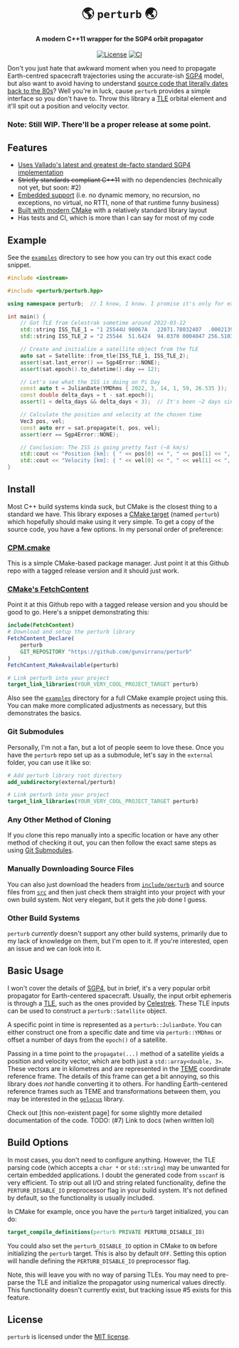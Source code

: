 <div class="title-block" style="text-align: center;" align="center">

# 🌎 `perturb` 🌏

#### A modern C++11 wrapper for the SGP4 orbit propagator

[![License][license_badge]][license]
[![CI][ci_badge]][ci]

</div>

Don't you just hate that awkward moment when you need to propagate Earth-centred spacecraft trajectories using the accurate-ish [SGP4][SGP4] model, but also want to avoid having to understand [source code that literally dates back to the 80s](original/SGP4.cpp)? Well you're in luck, cause `perturb` provides a simple interface so you don't have to. Throw this library a [TLE][TLE] orbital element and it'll spit out a position and velocity vector.

### Note: Still WIP. There'll be a proper release at some point.

## Features

- [Uses Vallado's latest and greatest de-facto standard SGP4 implementation](original)
- ~~Strictly standards compliant C++11~~ with no dependencies (technically not yet, but soon: #2)
- [Embedded support](#build-options) (i.e. no dynamic memory, no recursion, no exceptions, no virtual, no RTTI, none of that runtime funny business)
- [Built with modern CMake](#install) with a relatively standard library layout
- Has tests and CI, which is more than I can say for most of my code

## Example

See the [`examples`](examples) directory to see how you can try out this exact code snippet.

```cpp
#include <iostream>

#include <perturb/perturb.hpp>

using namespace perturb;  // I know, I know. I promise it's only for examples!

int main() {
    // Got TLE from Celestrak sometime around 2022-03-12
    std::string ISS_TLE_1 = "1 25544U 98067A   22071.78032407  .00021395  00000-0  39008-3 0  9996";
    std::string ISS_TLE_2 = "2 25544  51.6424  94.0370 0004047 256.5103  89.8846 15.49386383330227";

    // Create and initialize a satellite object from the TLE
    auto sat = Satellite::from_tle(ISS_TLE_1, ISS_TLE_2);
    assert(sat.last_error() == Sgp4Error::NONE);
    assert(sat.epoch().to_datetime().day == 12);

    // Let's see what the ISS is doing on Pi Day
    const auto t = JulianDate(YMDhms { 2022, 3, 14, 1, 59, 26.535 });
    const double delta_days = t - sat.epoch();
    assert(1 < delta_days && delta_days < 3);  // It's been ~2 days since the epoch

    // Calculate the position and velocity at the chosen time
    Vec3 pos, vel;
    const auto err = sat.propagate(t, pos, vel);
    assert(err == Sgp4Error::NONE);

    // Conclusion: The ISS is going pretty fast (~8 km/s)
    std::cout << "Position [km]: { " << pos[0] << ", " << pos[1] << ", " << pos[2] << " }\n";
    std::cout << "Velocity [km]: { " << vel[0] << ", " << vel[1] << ", " << vel[2] << " }\n";
}
```

## Install

Most C++ build systems kinda suck, but CMake is the closest thing to a standard we have. This library exposes a [CMake target][modern-CMake] (named `perturb`) which hopefully should make using it very simple. To get a copy of the source code, you have a few options. In my personal order of preference:

### [CPM.cmake][CPM.cmake]

This is a simple CMake-based package manager. Just point it at this Github repo with a tagged release version and it should just work.

### [CMake's FetchContent][cmake-fetchcontent]

Point it at this Github repo with a tagged release version and you should be good to go. Here's a snippet demonstrating this:

```cmake
include(FetchContent)
# Download and setup the perturb library
FetchContent_Declare(
    perturb
    GIT_REPOSITORY "https://github.com/gunvirranu/perturb"
)
FetchContent_MakeAvailable(perturb)

# Link perturb into your project
target_link_libraries(YOUR_VERY_COOL_PROJECT_TARGET perturb)

```

Also see the [`examples`](examples) directory for a full CMake example project using this. You can make more complicated adjustments as necessary, but this demonstrates the basics.

### Git Submodules

Personally, I'm not a fan, but a lot of people seem to love these. Once you have the `perturb` repo set up as a submodule, let's say in the `external` folder, you can use it like so:

```cmake
# Add perturb library root directory
add_subdirectory(external/perturb)

# Link perturb into your project
target_link_libraries(YOUR_VERY_COOL_PROJECT_TARGET perturb)
```

### Any Other Method of Cloning

If you clone this repo manually into a specific location or have any other method of checking it out, you can then follow the exact same steps as using [Git Submodules](#git-submodules).

### Manually Downloading Source Files

You can also just download the headers from [`include/perturb`](include/perturb) and source files from [`src`](src) and then just check them straight into your project with your own build system. Not very elegant, but it gets the job done I guess.

### Other Build Systems

`perturb` _currently_ doesn't support any other build systems, primarily due to my lack of knowledge on them, but I'm open to it. If you're interested, open an issue and we can look into it.

## Basic Usage

I won't cover the details of [SGP4][SGP4], but in brief, it's a very popular orbit propagator for Earth-centered spacecraft. Usually, the input orbit ephemeris is through a [TLE][TLE], such as the ones provided by [Celestrek][Celestrek]. These TLE inputs can be used to construct a `perturb::Satellite` object.

A specific point in time is represented as a `perturb::JulianDate`. You can either construct one from a specific date and time via `perturb::YMDhms` or offset a number of days from the `epoch()` of a satellite.

Passing in a time point to the `propagate(...)` method of a satellite yields a position and velocity vector, which are both just a `std::array<double, 3>`. These vectors are in kilometres and are represented in the [TEME][ECI-TEME] coordinate reference frame. The details of this frame can get a bit annoying, so this library does _not_ handle converting it to others. For handling Earth-centered reference frames such as TEME and transformations between them, you may be interested in the [`gelocus`][gelocus] library.

Check out [this non-existent page] for some slightly more detailed documentation of the code.
TODO: (#7) Link to docs (when written lol)

## Build Options

In most cases, you don't need to configure anything. However, the TLE parsing code (which accepts a `char *` or `std::string`) may be unwanted for certain embedded applications. I doubt the generated code from `sscanf` is very efficient. To strip out all I/O and string related functionality, define the `PERTURB_DISABLE_IO` preprocessor flag in your build system. It's not defined by default, so the functionality is usually included.

In CMake for example, once you have the `perturb` target initialized, you can do:

```cmake
target_compile_definitions(perturb PRIVATE PERTURB_DISABLE_IO)
```

You could also set the `perturb_DISABLE_IO` option in CMake to `ON` before initializing the `perturb` target. This is also by default `OFF`. Setting this option will handle defining the `PERTURB_DISABLE_IO` preprocessor flag.

Note, this will leave you with no way of parsing TLEs. You may need to pre-parse the TLE and initialize the propagator using numerical values directly. This functionality doesn't currently exist, but tracking issue #5 exists for this feature.

## License

`perturb` is licensed under the [MIT license](LICENSE).

<!-- Links -->
[SGP4]: https://en.wikipedia.org/wiki/Simplified_perturbations_models
[TLE]: https://en.wikipedia.org/wiki/Two-line_element_set
[modern-CMake]: https://pabloariasal.github.io/2018/02/19/its-time-to-do-cmake-right
[CPM.cmake]: https://github.com/cpm-cmake/CPM.cmake
[cmake-fetchcontent]: https://bewagner.net/programming/2020/05/02/cmake-fetchcontent
[Celestrek]: https://celestrak.com
[ECI-TEME]: https://en.wikipedia.org/wiki/Earth-centered_inertial
[gelocus]: https://github.com/gunvirranu/gelocus

<!-- Badges -->
[ci]: https://github.com/gunvirranu/perturb/actions "Github Actions"
[ci_badge]: https://github.com/gunvirranu/perturb/workflows/CI/badge.svg?branch=master "Github Actions"
[license]: #license "License"
[license_badge]: https://img.shields.io/badge/license-MIT-blue.svg "License"
